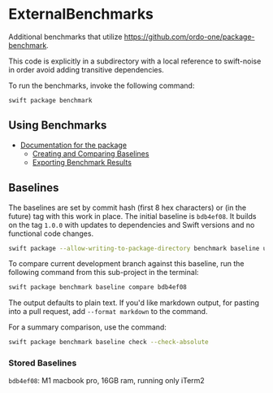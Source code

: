 # ExternalBenchmarks

Additional benchmarks that utilize https://github.com/ordo-one/package-benchmark.

This code is explicitly in a subdirectory with a local reference to swift-noise
in order avoid adding transitive dependencies.

To run the benchmarks, invoke the following command:

    swift package benchmark

## Using Benchmarks

- [Documentation for the package](https://swiftinit.org/docs/package-benchmark/benchmark/gettingstarted)
  - [Creating and Comparing Baselines](https://swiftinit.org/docs/package-benchmark/benchmark/creatingandcomparingbaselines)
  - [Exporting Benchmark Results](https://swiftinit.org/docs/package-benchmark/benchmark/exportingbenchmarks)

## Baselines

The baselines are set by commit hash (first 8 hex characters) or (in the future) tag with this work in place.
The initial baseline is `bdb4ef08`.
It builds on the tag `1.0.0` with updates to dependencies and Swift versions and no functional code changes.

```bash
swift package --allow-writing-to-package-directory benchmark baseline update bdb4ef08
```

To compare current development branch against this baseline, run the following command from this sub-project in the terminal:

```bash
swift package benchmark baseline compare bdb4ef08
```

The output defaults to plain text. If you'd like markdown output, for pasting into a pull request, add `--format markdown` to the command.

For a summary comparison, use the command:

```bash
swift package benchmark baseline check --check-absolute
```

### Stored Baselines

`bdb4ef08`: M1 macbook pro, 16GB ram, running only iTerm2


